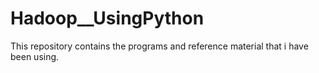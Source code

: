 # Hadoop__UsingPython
This repository contains the programs and reference material that i have been using.

